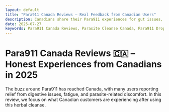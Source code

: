 ```yaml
---
layout: default
title: "Para911 Canada Reviews – Real Feedback from Canadian Users"
description: Canadians share their Para911 experiences for gut issues, energy, and detox.
date: 2025-07-27
keywords: Para911 Canada Reviews, Parasite Cleanse Canada, Para911 Drops, Gut Health Canada, Para911 Buy Canada
---
```


# Para911 Canada Reviews 🇨🇦 – Honest Experiences from Canadians in 2025

The buzz around Para911 has reached Canada, with many users reporting relief from digestive issues, fatigue, and parasite-related discomfort. In this review, we focus on what Canadian customers are experiencing after using this herbal cleanse.
